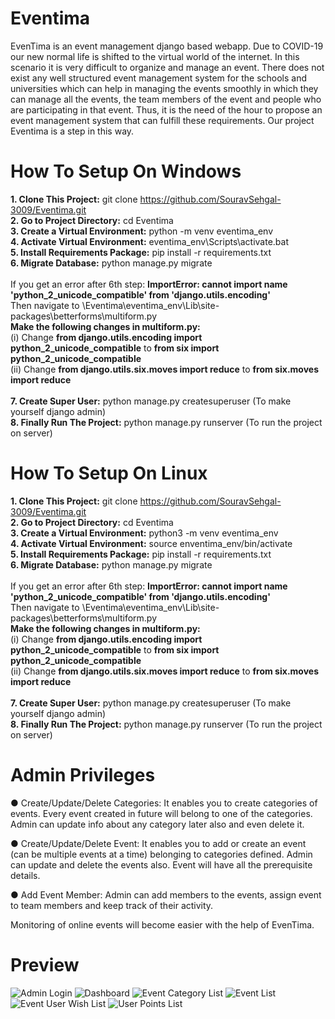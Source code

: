 # Eventima
EvenTima is an event management django based webapp. Due to COVID-19 our new normal life is shifted to the virtual world of the internet. In this scenario it is very difficult to organize and manage an event. There does not exist any well structured event management system for the schools and universities which can help in managing the events smoothly in which they can manage all the events, the team members of the event and people who are participating in that event. Thus, it is the need of the hour to propose an event management system that can fulfill these requirements. Our project Eventima is a step in this way.

# How To Setup On Windows
<b>1. Clone This Project:</b> git clone https://github.com/SouravSehgal-3009/Eventima.git<br>
<b>2. Go to Project Directory:</b>  cd Eventima<br>
<b>3. Create a Virtual Environment:</b>  python -m venv eventima_env<br>
<b>4. Activate Virtual Environment:</b> eventima_env\Scripts\activate.bat<br>
<b>5. Install Requirements Package:</b> pip install -r requirements.txt<br>
<b>6. Migrate Database:</b> python manage.py migrate<br><br>
If you get an error after 6th step: <b>ImportError: cannot import name 'python_2_unicode_compatible' from 'django.utils.encoding'</b><br>
Then navigate to \Eventima\eventima_env\Lib\site-packages\betterforms\multiform.py<br>
<b>Make the following changes in multiform.py:</b><br>
(i) Change <b>from django.utils.encoding import python_2_unicode_compatible</b> to <b>from six import python_2_unicode_compatible</b><br>
(ii) Change <b>from django.utils.six.moves import reduce</b> to <b>from six.moves import reduce</b><br><br>
<b>7. Create Super User:</b> python manage.py createsuperuser (To make yourself django admin)<br>
<b>8. Finally Run The Project:</b> python manage.py runserver (To run the project on server)

# How To Setup On Linux
<b>1. Clone This Project:</b> git clone https://github.com/SouravSehgal-3009/Eventima.git<br>
<b>2. Go to Project Directory:</b>  cd Eventima<br>
<b>3. Create a Virtual Environment:</b>  python3 -m venv eventima_env<br>
<b>4. Activate Virtual Environment:</b> source enventima_env/bin/activate<br>
<b>5. Install Requirements Package:</b> pip install -r requirements.txt<br>
<b>6. Migrate Database:</b> python manage.py migrate<br><br>
If you get an error after 6th step: <b>ImportError: cannot import name 'python_2_unicode_compatible' from 'django.utils.encoding'</b><br>
Then navigate to \Eventima\eventima_env\Lib\site-packages\betterforms\multiform.py<br>
<b>Make the following changes in multiform.py:</b><br>
(i) Change <b>from django.utils.encoding import python_2_unicode_compatible</b> to <b>from six import python_2_unicode_compatible</b><br>
(ii) Change <b>from django.utils.six.moves import reduce</b> to <b>from six.moves import reduce</b><br><br>
<b>7. Create Super User:</b> python manage.py createsuperuser (To make yourself django admin)<br>
<b>8. Finally Run The Project:</b> python manage.py runserver (To run the project on server)

# Admin Privileges
● Create/Update/Delete Categories: It enables you to create categories of events. Every
event created in future will belong to one of the categories. Admin can update info about
any category later also and even delete it.

● Create/Update/Delete Event: It enables you to add or create an event (can be multiple
events at a time) belonging to categories defined. Admin can update and delete the events
also. Event will have all the prerequisite details.

● Add Event Member: Admin can add members to the events, assign event to team
members and keep track of their activity.

Monitoring of online events will become easier with the help of EvenTima.

# Preview
![Admin Login](https://user-images.githubusercontent.com/60173032/117563577-89fbef00-b0c4-11eb-8cb2-e79e2b1a80a8.jpg)
![Dashboard](https://user-images.githubusercontent.com/60173032/117563582-8ec0a300-b0c4-11eb-9ea5-5bdc2665905c.jpg)
![Event Category List](https://user-images.githubusercontent.com/60173032/117563590-95e7b100-b0c4-11eb-931d-0c578ed6f5fc.jpg)
![Event List](https://user-images.githubusercontent.com/60173032/117563596-9a13ce80-b0c4-11eb-9fe5-2fced77f11bb.jpg)
![Event User Wish List](https://user-images.githubusercontent.com/60173032/117563613-ad269e80-b0c4-11eb-9619-0cbc7aa551c3.jpg)
![User Points List](https://user-images.githubusercontent.com/60173032/117563617-b31c7f80-b0c4-11eb-9252-5353473bb8ae.jpg)
